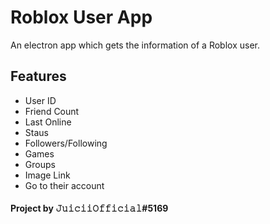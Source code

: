 # Roblox User App
An electron app which gets the information of a Roblox user.
## Features
- User ID
- Friend Count
- Last Online
- Staus
- Followers/Following
- Games
- Groups
- Image Link
- Go to their account



#### Project by 𝙹𝚞𝚒𝚌𝚒𝚒𝙾𝚏𝚏𝚒𝚌𝚒𝚊𝚕#5169
